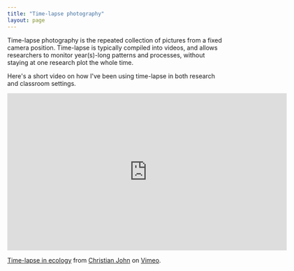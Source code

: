 ```yaml
---
title: "Time-lapse photography"
layout: page
---
```

  
Time-lapse photography is the repeated collection of pictures from a fixed camera position. Time-lapse is typically compiled into videos, and allows researchers to monitor year(s)-long patterns and processes, without staying at one research plot the whole time.

Here's a short video on how I've been using time-lapse in both research and classroom settings.

<iframe src="https://player.vimeo.com/video/566700933" width="640" height="360" frameborder="0" allow="autoplay; fullscreen" allowfullscreen></iframe>
<p><a href="https://vimeo.com/566700933">Time-lapse in ecology</a> from <a href="https://vimeo.com/user42061674">Christian John</a> on <a href="https://vimeo.com">Vimeo</a>.</p>
